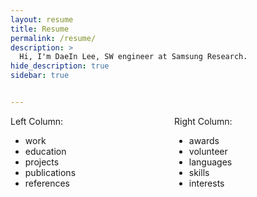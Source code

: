```yaml
---
layout: resume
title: Resume
permalink: /resume/
description: >
  Hi, I'm DaeIn Lee, SW engineer at Samsung Research.
hide_description: true
sidebar: true


---
```


<style>
    @media (max-width: 600px) {
        /* Apply styles for screens smaller than 600px (e.g., phones) */
        .flex-container {
            flex-direction: column; /* Stack columns vertically */
        }
    }
</style>

<div class="flex-container" style="display: flex;">
    <div style="flex: 1; padding-right: 10px;">
        Left Column:
        <ul>
            <li>work</li>
            <li>education</li>
            <li>projects</li>
            <li>publications</li>
            <li>references</li>
        </ul>
    </div>
    <div style="flex: 1; padding-left: 10px;">
        Right Column:
        <ul>
            <li>awards</li>
            <li>volunteer</li>
            <li>languages</li>
            <li>skills</li>
            <li>interests</li>
        </ul>
    </div>
</div>
